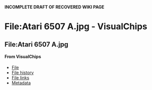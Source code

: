 **INCOMPLETE DRAFT OF RECOVERED WIKI PAGE**

# File:Atari 6507 A.jpg - VisualChips

## File:Atari 6507 A.jpg

#### From VisualChips

- [File](#file)
- [File history](#filehistory)
- [File links](#filelinks)
- [Metadata](#metadata)

